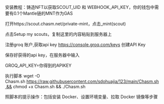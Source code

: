 安装教程：铸造NFT以获取SCOUT_UID 和 WEBHOOK_API_KEY，你的钱包中需要有0.1个Mantle链的MNT作为GAS

打开https://scout.chasm.net/private-mint，点击_mint(scout)

点击Setup my scouts，复制这里的内容粘贴到服务器上

注册groq 账户,获取api key
https://console.groq.com/keys
创建API Key

保存好获得的api key，在服务器中输入

GROQ_API_KEY=你得到的APIKEY



执行脚本
wget -O Chasm.sh https://raw.githubusercontent.com/sdohuajia/123/main/Chasm.sh && chmod +x Chasm.sh && ./Chasm.sh

照脚本的提示操作：包括安装 Docker、设置环境变量、拉取 Docker 镜像等步骤
